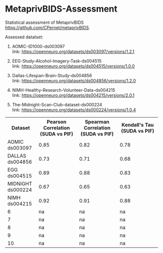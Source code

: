 # MetaprivBIDS-Assessment
Statistical assessment of  MetaprivBIDS https://github.com/CPernet/metaprivBIDS. 

Assessed datatset: 

1. AOMIC-ID1000-ds003097<br>
link: https://openneuro.org/datasets/ds003097/versions/1.2.1

2. EEG-Study-Alcohol-Imagery-Task-ds004515<br>
link: https://openneuro.org/datasets/ds004515/versions/1.0.0

3. Dallas-Lifespan-Brain-Study-ds004856<br>
link: https://openneuro.org/datasets/ds004856/versions/1.2.0

4. NIMH-Healthy-Research-Volunteer-Data-ds004215<br>
link: https://openneuro.org/datasets/ds004215/versions/2.0.1

5. The-Midnight-Scan-Club-dataset-ds000224<br>
link: https://openneuro.org/datasets/ds000224/versions/1.0.4




<table>
  <tr>
    <th style="width:20%;">Dataset</th>
    <th style="width:26%;">Pearson Correlation (SUDA vs PIF)</th>
    <th style="width:26%;">Spearman Correlation (SUDA vs PIF)</th>
    <th style="width:26%;">Kendall's Tau (SUDA vs PIF)</th>
  </tr>
  <tr>
    <td>AOMIC ds003097</td>
    <td>0.85</td>
    <td>0.82</td>
    <td>0.78</td>
  </tr>
  <tr>
    <td>DALLAS ds004856</td>
    <td>0.73</td>
    <td>0.71</td>
    <td>0.68</td>
  </tr>
  <tr>
    <td>EGG ds004515</td>
    <td>0.89</td>
    <td>0.88</td>
    <td>0.83</td>
  </tr>
  <tr>
    <td>MIDNIGHT ds000224</td>
    <td>0.67</td>
    <td>0.65</td>
    <td>0.63</td>
  </tr>
  <tr>
    <td>NIMH ds004215</td>
    <td>0.92</td>
    <td>0.91</td>
    <td>0.88</td>
  </tr>
  <tr>
    <td>6</td>
    <td>na</td>
    <td>na</td>
    <td>na</td>
  </tr>
  <tr>
    <td>7</td>
    <td>na</td>
    <td>na</td>
    <td>na</td>
  </tr>
  <tr>
    <td>8</td>
    <td>na</td>
    <td>na</td>
    <td>na</td>
  </tr>
  <tr>
    <td>9</td>
    <td>na</td>
    <td>na</td>
    <td>na</td>
  </tr>
  <tr>
    <td>10</td>
    <td>na</td>
    <td>na</td>
    <td>na</td>
  </tr>
</table>

